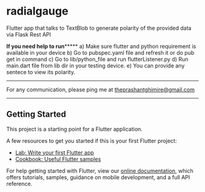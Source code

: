 # radialgauge
Flutter app that talks to TextBlob to generate polarity of the provided data via Flask Rest API 

**************If you need help to run*******************
a) Make sure flutter and python requirement is available in your device
b) Go to pubspec.yaml file and refresh it or do pub get in command
c) Go to lib/python_file and run flutterListener.py
d) Run main.dart file from lib dir in your testing device.
e) You can provide any sentece to view its polarity.
*************************************
For any communication, please ping me at theprashantghimire@gmail.com
_________________________________________

## Getting Started

This project is a starting point for a Flutter application.

A few resources to get you started if this is your first Flutter project:

- [Lab: Write your first Flutter app](https://flutter.dev/docs/get-started/codelab)
- [Cookbook: Useful Flutter samples](https://flutter.dev/docs/cookbook)

For help getting started with Flutter, view our
[online documentation](https://flutter.dev/docs), which offers tutorials,
samples, guidance on mobile development, and a full API reference.

